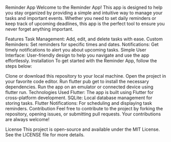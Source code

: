 Reminder App
Welcome to the Reminder App! This app is designed to help you stay organized by providing a simple and intuitive way to manage your tasks and important events. Whether you need to set daily reminders or keep track of upcoming deadlines, this app is the perfect tool to ensure you never forget anything important.

Features
Task Management: Add, edit, and delete tasks with ease.
Custom Reminders: Set reminders for specific times and dates.
Notifications: Get timely notifications to alert you about upcoming tasks.
Simple User Interface: User-friendly design to help you navigate and use the app effortlessly.
Installation
To get started with the Reminder App, follow the steps below:

Clone or download this repository to your local machine.
Open the project in your favorite code editor.
Run flutter pub get to install the necessary dependencies.
Run the app on an emulator or connected device using flutter run.
Technologies Used
Flutter: The app is built using Flutter for cross-platform development.
SQLite: Local database management for storing tasks.
Flutter Notifications: For scheduling and displaying task reminders.
Contribution
Feel free to contribute to the project by forking the repository, opening issues, or submitting pull requests. Your contributions are always welcome!

License
This project is open-source and available under the MIT License. See the LICENSE file for more details.